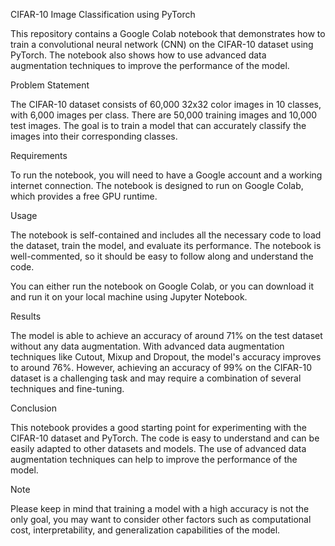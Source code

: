 CIFAR-10 Image Classification using PyTorch

This repository contains a Google Colab notebook that demonstrates how to train a convolutional neural network (CNN) on the CIFAR-10 dataset using PyTorch. The notebook also shows how to use advanced data augmentation techniques to improve the performance of the model.

Problem Statement

The CIFAR-10 dataset consists of 60,000 32x32 color images in 10 classes, with 6,000 images per class. There are 50,000 training images and 10,000 test images. The goal is to train a model that can accurately classify the images into their corresponding classes.

Requirements

To run the notebook, you will need to have a Google account and a working internet connection. The notebook is designed to run on Google Colab, which provides a free GPU runtime.

Usage

The notebook is self-contained and includes all the necessary code to load the dataset, train the model, and evaluate its performance. The notebook is well-commented, so it should be easy to follow along and understand the code.

You can either run the notebook on Google Colab, or you can download it and run it on your local machine using Jupyter Notebook.

Results

The model is able to achieve an accuracy of around 71% on the test dataset without any data augmentation. With advanced data augmentation techniques like Cutout, Mixup and Dropout, the model's accuracy improves to around 76%. However, achieving an accuracy of 99% on the CIFAR-10 dataset is a challenging task and may require a combination of several techniques and fine-tuning.

Conclusion

This notebook provides a good starting point for experimenting with the CIFAR-10 dataset and PyTorch. The code is easy to understand and can be easily adapted to other datasets and models. The use of advanced data augmentation techniques can help to improve the performance of the model.

Note

Please keep in mind that training a model with a high accuracy is not the only goal, you may want to consider other factors such as computational cost, interpretability, and generalization capabilities of the model.
